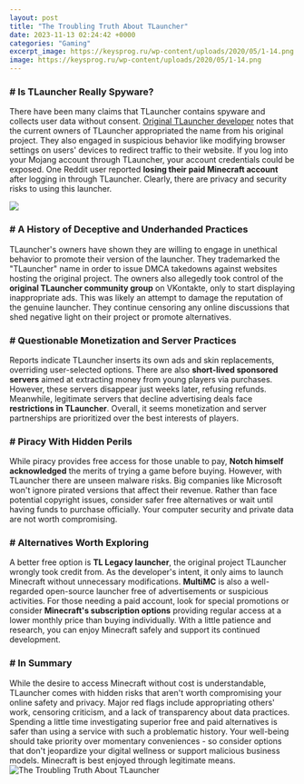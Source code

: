```yaml
---
layout: post
title: "The Troubling Truth About TLauncher"
date: 2023-11-13 02:24:42 +0000
categories: "Gaming"
excerpt_image: https://keysprog.ru/wp-content/uploads/2020/05/1-14.png
image: https://keysprog.ru/wp-content/uploads/2020/05/1-14.png
---
```


### # Is TLauncher Really Spyware? 
There have been many claims that TLauncher contains spyware and collects user data without consent. [Original TLauncher developer](https://store.fi.io.vn/west-coast-rappers-hip-hop-hood-security-fashion-rottweiler-1) notes that the current owners of TLauncher appropriated the name from his original project. They also engaged in suspicious behavior like modifying browser settings on users' devices to redirect traffic to their website. If you log into your Mojang account through TLauncher, your account credentials could be exposed. One Reddit user reported **losing their paid Minecraft account** after logging in through TLauncher. Clearly, there are privacy and security risks to using this launcher.

![](https://tlauncher.org/images/tl-mods-en.png)
### # A History of Deceptive and Underhanded Practices
TLauncher's owners have shown they are willing to engage in unethical behavior to promote their version of the launcher. They trademarked the "TLauncher" name in order to issue DMCA takedowns against websites hosting the original project. The owners also allegedly took control of the **original TLauncher community group** on VKontakte, only to start displaying inappropriate ads. This was likely an attempt to damage the reputation of the genuine launcher. They continue censoring any online discussions that shed negative light on their project or promote alternatives. 
### # Questionable Monetization and Server Practices
Reports indicate TLauncher inserts its own ads and skin replacements, overriding user-selected options. There are also **short-lived sponsored servers** aimed at extracting money from young players via purchases. However, these servers disappear just weeks later, refusing refunds. Meanwhile, legitimate servers that decline advertising deals face **restrictions in TLauncher**. Overall, it seems monetization and server partnerships are prioritized over the best interests of players.
### # Piracy With Hidden Perils
While piracy provides free access for those unable to pay, **Notch himself acknowledged** the merits of trying a game before buying. However, with TLauncher there are unseen malware risks. Big companies like Microsoft won't ignore pirated versions that affect their revenue. Rather than face potential copyright issues, consider safer free alternatives or wait until having funds to purchase officially. Your computer security and private data are not worth compromising.
### # Alternatives Worth Exploring 
A better free option is **TL Legacy launcher**, the original project TLauncher wrongly took credit from. As the developer's intent, it only aims to launch Minecraft without unnecessary modifications. **MultiMC** is also a well-regarded open-source launcher free of advertisements or suspicious activities. For those needing a paid account, look for special promotions or consider **Minecraft's subscription options** providing regular access at a lower monthly price than buying individually. With a little patience and research, you can enjoy Minecraft safely and support its continued development.
### # In Summary
While the desire to access Minecraft without cost is understandable, TLauncher comes with hidden risks that aren't worth compromising your online safety and privacy. Major red flags include appropriating others' work, censoring criticism, and a lack of transparency about data practices. Spending a little time investigating superior free and paid alternatives is safer than using a service with such a problematic history. Your well-being should take priority over momentary conveniences - so consider options that don't jeopardize your digital wellness or support malicious business models. Minecraft is best enjoyed through legitimate means.
![The Troubling Truth About TLauncher](https://keysprog.ru/wp-content/uploads/2020/05/1-14.png)